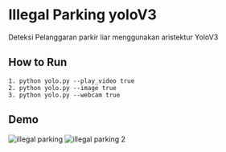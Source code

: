 # Illegal Parking yoloV3
Deteksi Pelanggaran parkir liar menggunakan aristektur YoloV3 

## How to Run
```
1. python yolo.py --play_video true
2. python yolo.py --image true
3. python yolo.py --webcam true 
```
## Demo
![illegal parking](https://user-images.githubusercontent.com/48756138/172045526-b8749285-926a-4cde-a6bd-21379ab99581.PNG)
![illegal parking 2](https://user-images.githubusercontent.com/48756138/172045523-9317d2c5-26ec-40a9-877c-4f8eb18dc932.PNG)

